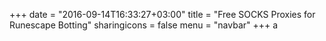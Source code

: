 +++
date = "2016-09-14T16:33:27+03:00"
title = "Free SOCKS Proxies for Runescape Botting"
sharingicons = false
menu = "navbar"
+++
a
